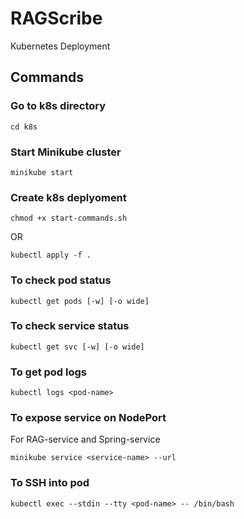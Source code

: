 # RAGScribe

Kubernetes Deployment

## Commands
### Go to k8s directory
```
cd k8s
```
### Start Minikube cluster
```
minikube start
```
### Create k8s deplyoment
```
chmod +x start-commands.sh
```
OR
```
kubectl apply -f .
```
### To check pod status
```
kubectl get pods [-w] [-o wide]
```
### To check service status
```
kubectl get svc [-w] [-o wide]
```
### To get pod logs
```
kubectl logs <pod-name>
```
### To expose service on NodePort
For RAG-service and Spring-service
```
minikube service <service-name> --url
```
### To SSH into pod
```
kubectl exec --stdin --tty <pod-name> -- /bin/bash
```
